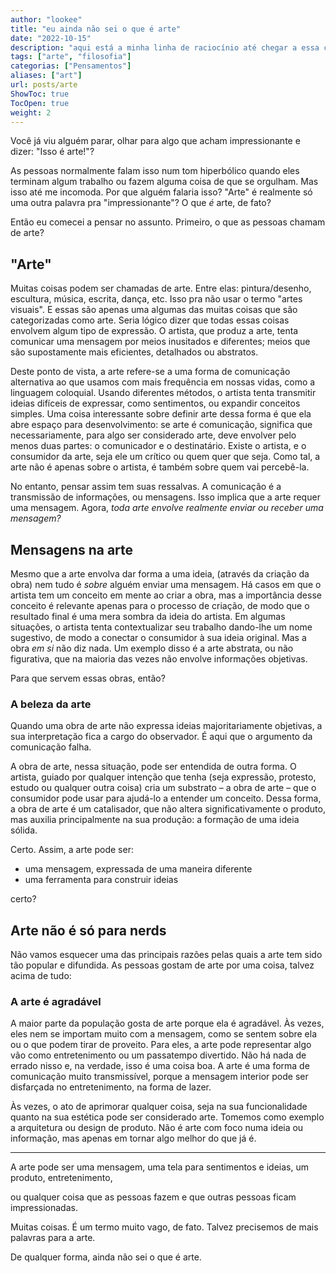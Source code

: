 ```yaml
---
author: "lookee"
title: "eu ainda não sei o que é arte"
date: "2022-10-15"
description: "aqui está a minha linha de raciocínio até chegar a essa conclusão, de qualquer forma"
tags: ["arte", "filosofia"]
categorias: ["Pensamentos"]
aliases: ["art"]
url: posts/arte
ShowToc: true
TocOpen: true
weight: 2
---
```


Você já viu alguém parar, olhar para algo que acham impressionante e dizer: "Isso é arte!"?

As pessoas normalmente falam isso num tom hiperbólico quando eles terminam algum trabalho ou fazem alguma coisa de que se orgulham. Mas isso até me incomoda. Por que alguém falaria isso? "Arte" é realmente só uma outra palavra pra "impressionante"? O que *é* arte, de fato?

Então eu comecei a pensar no assunto. Primeiro, o que as pessoas chamam de arte?

## "Arte"

Muitas coisas podem ser chamadas de arte. Entre elas: pintura/desenho, escultura, música, escrita, dança, etc. Isso pra não usar o termo "artes visuais". E essas são apenas uma algumas das muitas coisas que são categorizadas como arte.  Seria lógico dizer que todas essas coisas envolvem algum tipo de expressão. O artista, que produz a arte, tenta comunicar uma mensagem por meios inusitados e diferentes; meios que são supostamente mais eficientes, detalhados ou abstratos.

Deste ponto de vista, a arte refere-se a uma forma de comunicação alternativa ao que usamos com mais frequência em nossas vidas, como a linguagem coloquial. Usando diferentes métodos, o artista tenta transmitir ideias difíceis de expressar, como sentimentos, ou expandir conceitos simples.  Uma coisa interessante sobre definir arte dessa forma é que ela abre espaço para desenvolvimento: se arte é comunicação, significa que necessariamente, para algo ser considerado arte, deve envolver pelo menos duas partes: o comunicador e o destinatário. Existe o artista, e o consumidor da arte, seja ele um crítico ou quem quer que seja. Como tal, a arte não é apenas sobre o artista, é também sobre quem vai percebê-la.

No entanto, pensar assim tem suas ressalvas. A comunicação é a transmissão de informações, ou mensagens. Isso implica que a arte requer uma mensagem. Agora, *toda arte envolve realmente enviar ou receber uma mensagem?*

## Mensagens na arte

Mesmo que a arte envolva dar forma a uma ideia, (através da criação da obra) nem tudo é _sobre_ alguém enviar uma mensagem. Há casos em que o artista tem um conceito em mente ao criar a obra, mas a importância desse conceito é relevante apenas para o processo de criação, de modo que o resultado final é uma mera sombra da ideia do artista. Em algumas situações, o artista tenta contextualizar seu trabalho dando-lhe um nome sugestivo, de modo a conectar o consumidor à sua ideia original. Mas a obra *em si* não diz nada. Um exemplo disso é a arte abstrata, ou não figurativa, que na maioria das vezes não envolve informações objetivas.

Para que servem essas obras, então?

### A beleza da arte

Quando uma obra de arte não expressa ideias majoritariamente objetivas, a sua interpretação fica a cargo do observador. É aqui que o argumento da comunicação falha.

A obra de arte, nessa situação, pode ser entendida de outra forma. O artista, guiado por qualquer intenção que tenha (seja expressão, protesto, estudo ou qualquer outra coisa) cria um substrato – a obra de arte – que o consumidor pode usar para ajudá-lo a entender um conceito. Dessa forma, a obra de arte é um catalisador, que não altera significativamente o produto, mas auxilia principalmente na sua produção: a formação de uma ideia sólida.

Certo. Assim, a arte pode ser:
 - uma mensagem, expressada de uma maneira diferente
 - uma ferramenta para construir ideias

certo?

## Arte não é só para nerds

Não vamos esquecer uma das principais razões pelas quais a arte tem sido tão popular e difundida. As pessoas gostam de arte por uma coisa, talvez acima de tudo:

### A arte é agradável

A maior parte da população gosta de arte porque ela é agradável. Às vezes, eles nem se importam muito com a mensagem, como se sentem sobre ela ou o que podem tirar de proveito. Para eles, a arte pode representar algo vão como entretenimento ou um passatempo divertido. Não há nada de errado nisso e, na verdade, isso é uma coisa boa. A arte é uma forma de comunicação muito transmissível, porque a mensagem interior pode ser disfarçada no entretenimento, na forma de lazer.

Às vezes, o ato de aprimorar qualquer coisa, seja na sua funcionalidade quanto na sua estética pode ser considerado arte. Tomemos como exemplo a arquitetura ou design de produto. Não é arte com foco numa ideia ou informação, mas apenas em tornar algo melhor do que já é.

 ---

A arte pode ser uma mensagem, uma tela para sentimentos e ideias, um produto, entretenimento,

ou qualquer coisa que as pessoas fazem e que outras pessoas ficam impressionadas.

Muitas coisas. É um termo muito vago, de fato. Talvez precisemos de mais palavras para a arte.

De qualquer forma, ainda não sei o que é arte.